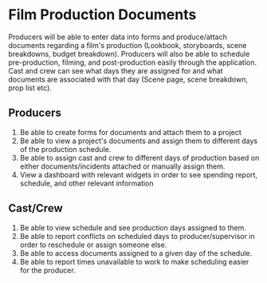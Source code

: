 # Film Production Documents
Producers will be able to enter data into forms and produce/attach documents regarding a film's production (Lookbook, storyboards, scene breakdowns, budget breakdown). Producers will also be able to schedule pre-production, filming, and post-production easily through the application. Cast and crew can see what days they are assigned for and what documents are associated with that day (Scene page, scene breakdown, prop list etc). 

## Producers
1. Be able to create forms for documents and attach them to a project
2. Be able to view a project's documents and assign them to different days of the production schedule. 
3. Be able to assign cast and crew to different days of production based on either documents/incidents attached or manually assign them. 
4. View a dashboard with relevant widgets in order to see spending report, schedule, and other relevant information

## Cast/Crew
1. Be able to view schedule and see production days assigned to them. 
2. Be able to report conflicts on scheduled days to producer/supervisor in order to reschedule or assign someone else. 
3. Be able to access documents assigned to a given day of the schedule.
4. Be able to report times unavailable to work to make scheduling easier for the producer. 